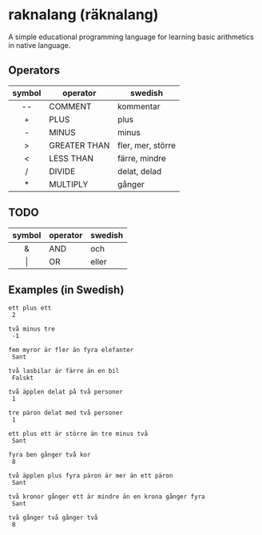 # raknalang (räknalang)

A simple educational programming language for learning basic arithmetics in native language.

## Operators

| symbol | operator     | swedish       	|
| :----: | --------     | --------      	|
| --     | COMMENT      | kommentar     	|
| +      | PLUS         | plus          	|
| -      | MINUS        | minus          	|
| >      | GREATER THAN | fler, mer, större |
| <      | LESS THAN 	| färre, mindre 	|
| /      | DIVIDE       | delat, delad      |
| *      | MULTIPLY     | gånger 	        |

## TODO

| symbol | operator  	| swedish  			|
| :----: | --------  	| -------  			|
| &      | AND       	| och      			|
| \|     | OR        	| eller    			|

## Examples (in Swedish)

	ett plus ett
	 2 

	två minus tre
	 -1 

	fem myror är fler än fyra elefanter
	 Sant 

	två lasbilar är färre än en bil
	 Falskt 

	två äpplen delat på två personer
	 1 

	tre päron delat med två personer
	 1 

	ett plus ett är större än tre minus två
	 Sant 

	fyra ben gånger två kor
	 8 

	två äpplen plus fyra päron är mer än ett päron
	 Sant 

	två kronor gånger ett är mindre än en krona gånger fyra
	 Sant 

	två gånger två gånger två
	 8 
